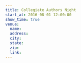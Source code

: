```yaml
---
title: Collegiate Authors Night
start_at: 2016-08-01 12:00:00
show_time: true
venue:
  name:
  address:
  city:
  state:
  zip:
  link:
---
```

